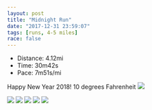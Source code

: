 ```yaml
---
layout: post
title: "Midnight Run"
date: "2017-12-31 23:59:07"
tags: [runs, 4-5 miles]
race: false
---
```

<ul>
 <li>Distance: 4.12mi</li>
 <li>Time: 30m42s</li>
 <li>Pace: 7m51s/mi</li>
</ul>

Happy New Year 2018! 
10 degrees Fahrenheit
<img src='https://maps.googleapis.com/maps/api/staticmap?maptype=roadmap&path=enc:otzwFp|nbMhBeY}CMgGyIoPaE}NiLiCwFAaJcAcCg]wToQx@{MaM}LCAnCzCzHmCrJdCrIxMhJxChF~HzAfGrNfFlBpJiAzJnLvI|@tUvZvJQpChBdDwGH{C&key=AIzaSyC1MId7bFpkLXNAaYhBSTb8jLyiSqzbDtM&size=800x800&markers=color:yellow|label:S|40.774,-73.97337&markers=color:green|label:F|40.773840000000014,-73.97230000000005'>

<img src='https://dgtzuqphqg23d.cloudfront.net/L1zaInr8N8HLGRfwcsQlYUVLnG5Wk17vcB50Mukug0I-431x768.jpg'>

<img src='https://dgtzuqphqg23d.cloudfront.net/vaoRWg201ejqibIqMPW_iUss85Uc_xbcIpHOqxUZ970-576x768.jpg'>

<img src='https://dgtzuqphqg23d.cloudfront.net/i6EMzARLDHd3vyQtKPGVrsOGBkJffJykiIv2p3gwe7k-768x576.jpg'>

<img src='https://dgtzuqphqg23d.cloudfront.net/lOms07s9Sms9TQYJpvm9WioO5W85d-x5F4kfHzNTvvk-431x768.jpg'>

<img src='https://dgtzuqphqg23d.cloudfront.net/odm_PqdQsXycL-zy00wre4cwPAdR9mm3UxtPCH8-ubk-431x768.jpg'>
